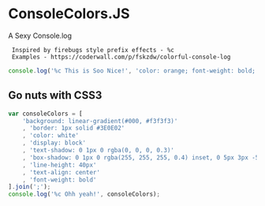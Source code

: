 # ConsoleColors.JS
A Sexy Console.log

     Inspired by firebugs style prefix effects - %c
     Examples - https://coderwall.com/p/fskzdw/colorful-console-log
     
```javascript 
console.log('%c This is Soo Nice!', 'color: orange; font-weight: bold;');

```


## Go nuts with CSS3
```javascript 
var consoleColors = [
    'background: linear-gradient(#000, #f3f3f3)'
    , 'border: 1px solid #3E0E02'
    , 'color: white'
    , 'display: block'
    , 'text-shadow: 0 1px 0 rgba(0, 0, 0, 0.3)'
    , 'box-shadow: 0 1px 0 rgba(255, 255, 255, 0.4) inset, 0 5px 3px -5px rgba(0, 0, 0, 0.5), 0 -13px 5px -10px rgba(255, 255, 255, 0.4) inset'
    , 'line-height: 40px'
    , 'text-align: center'
    , 'font-weight: bold'
].join(';');
console.log('%c Ohh yeah!', consoleColors);

```
